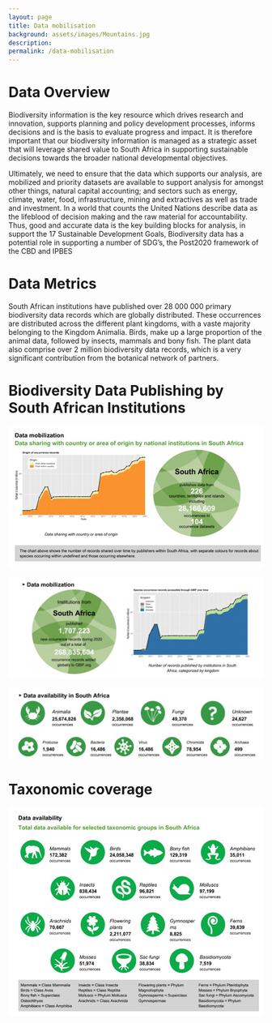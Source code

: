 ```yaml
---
layout: page
title: Data mobilisation
background: assets/images/Mountains.jpg
description: 
permalink: /data-mobilisation
---
```


# Data Overview
Biodiversity information is the key resource which drives research and innovation, supports planning and policy development processes, informs decisions and is the basis to evaluate progress and impact. It is therefore important that our biodiversity information is managed as a strategic asset that will leverage shared value to South Africa in supporting sustainable decisions towards the broader national developmental objectives.

Ultimately, we need to ensure that the data which supports our analysis, are mobilized and priority datasets are available to support analysis for amongst other things, natural capital accounting; and sectors such as energy, climate, water, food, infrastructure, mining and extractives as well as trade and investment.   In a world that counts the United Nations describe data as the lifeblood of decision making and the raw material for accountability.  Thus, good and accurate data is the key building blocks for analysis, in support the 17 Sustainable Development Goals, Biodiversity data  has a potential role in supporting a number of SDG’s, the Post2020 framework of the CBD and IPBES

# Data Metrics 
South African institutions have published over 28 000 000 primary biodiversity data records which are globally distributed.  These occurrences are distributed across the different plant kingdoms, with a vaste majority belonging to the Kingdom Animalia.  Birds, make up a large proportion of the animal data, followed by insects, mammals and bony fish. The plant data also comprise over 2 million biodiversity data records, which is a very significant contribution from the botanical network of partners.

# Biodiversity Data Publishing by South African Institutions


![Data mobilization](/assets/images/Datamobilization.jpg)

![Data mobilization](/assets/images/Datamobilization1.jpg)

![Data Avalialbility](/assets/images/Taxonomiccoverage1.jpg)

# Taxonomic coverage


![Data Avalialbility](/assets/images/DataAvailability.jpg)
